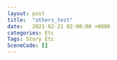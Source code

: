 ```yaml
---
layout: post
title:  "others_test"
date:   2021-02-21 02:00:00 +0000
categories: Etc
Tags: Story Etc
SceneCode: []
---
```

